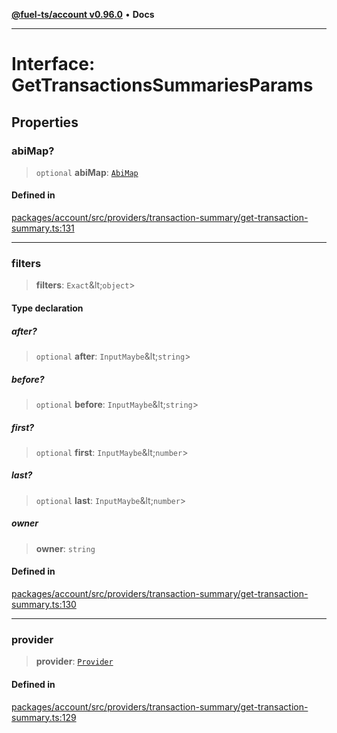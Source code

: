 [**@fuel-ts/account v0.96.0**](../index.md) • **Docs**

***

# Interface: GetTransactionsSummariesParams

## Properties

### abiMap?

> `optional` **abiMap**: [`AbiMap`](../index.md#abimap)

#### Defined in

[packages/account/src/providers/transaction-summary/get-transaction-summary.ts:131](https://github.com/FuelLabs/fuels-ts/blob/793ac1bcd1e3f1560372e455e3b77c2d623e78b6/packages/account/src/providers/transaction-summary/get-transaction-summary.ts#L131)

***

### filters

> **filters**: `Exact`\&lt;`object`\>

#### Type declaration

##### after?

> `optional` **after**: `InputMaybe`\&lt;`string`\>

##### before?

> `optional` **before**: `InputMaybe`\&lt;`string`\>

##### first?

> `optional` **first**: `InputMaybe`\&lt;`number`\>

##### last?

> `optional` **last**: `InputMaybe`\&lt;`number`\>

##### owner

> **owner**: `string`

#### Defined in

[packages/account/src/providers/transaction-summary/get-transaction-summary.ts:130](https://github.com/FuelLabs/fuels-ts/blob/793ac1bcd1e3f1560372e455e3b77c2d623e78b6/packages/account/src/providers/transaction-summary/get-transaction-summary.ts#L130)

***

### provider

> **provider**: [`Provider`](./Provider.md)

#### Defined in

[packages/account/src/providers/transaction-summary/get-transaction-summary.ts:129](https://github.com/FuelLabs/fuels-ts/blob/793ac1bcd1e3f1560372e455e3b77c2d623e78b6/packages/account/src/providers/transaction-summary/get-transaction-summary.ts#L129)
